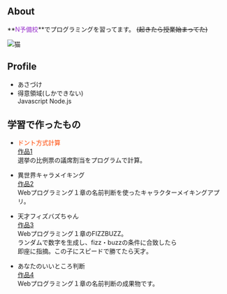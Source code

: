 ## About
**<font color="DarkOrchid">N予備校</font>**でプログラミングを習ってます。
~~(起きたら授業始まってた)~~  

![猫](http://drive.google.com/uc?export=view&id=1emztEeFuim3NnP9wrQxw4SenHMM6L7Vx)
## Profile
- あさづけ
- 得意領域(しかできない)  
Javascript Node.js

## 学習で作ったもの
- <font color="OrangeRed">ドント方式計算</font>  
[作品1](https://asazuke11.github.io/D-Hondt/)  
選挙の比例票の議席割当をプログラムで計算。

- 異世界キャラメイキング  
[作品2](https://asazuke11.github.io/character_card/)  
Webプログラミング１章の名前判断を使ったキャラクターメイキングアプリ。

- 天才フィズバズちゃん  
[作品3](https://asazuke11.github.io/Fizzbuzz/)  
Webプログラミング１章のFIZZBUZZ。  
ランダムで数字を生成し、fizz・buzzの条件に合致したら  
即座に指摘。この子にスピードで勝てたら天才。

- あなたのいいところ判断   
[作品4](https://asazuke11.github.io/assessment/)  
Webプログラミング１章の名前判断の成果物です。
